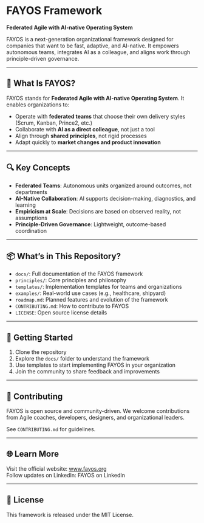 # FAYOS Framework

**Federated Agile with AI-native Operating System**

FAYOS is a next-generation organizational framework designed for companies that want to be fast, adaptive, and AI-native. It empowers autonomous teams, integrates AI as a colleague, and aligns work through principle-driven governance.

---

## 🌟 What Is FAYOS?

FAYOS stands for **Federated Agile with AI-native Operating System**. It enables organizations to:

- Operate with **federated teams** that choose their own delivery styles (Scrum, Kanban, Prince2, etc.)
- Collaborate with **AI as a direct colleague**, not just a tool
- Align through **shared principles**, not rigid processes
- Adapt quickly to **market changes and product innovation**

---

## 🔍 Key Concepts

- **Federated Teams**: Autonomous units organized around outcomes, not departments
- **AI-Native Collaboration**: AI supports decision-making, diagnostics, and learning
- **Empiricism at Scale**: Decisions are based on observed reality, not assumptions
- **Principle-Driven Governance**: Lightweight, outcome-based coordination

---

## 📦 What’s in This Repository?

- `docs/`: Full documentation of the FAYOS framework
- `principles/`: Core principles and philosophy
- `templates/`: Implementation templates for teams and organizations
- `examples/`: Real-world use cases (e.g., healthcare, shipyard)
- `roadmap.md`: Planned features and evolution of the framework
- `CONTRIBUTING.md`: How to contribute to FAYOS
- `LICENSE`: Open source license details

---

## 🚀 Getting Started

1. Clone the repository
2. Explore the `docs/` folder to understand the framework
3. Use templates to start implementing FAYOS in your organization
4. Join the community to share feedback and improvements

---

## 🤝 Contributing

FAYOS is open source and community-driven. We welcome contributions from Agile coaches, developers, designers, and organizational leaders.

See `CONTRIBUTING.md` for guidelines.

---

## 🌐 Learn More

Visit the official website: www.fayos.org  
Follow updates on LinkedIn: FAYOS on LinkedIn

---

## 📄 License

This framework is released under the MIT License.
